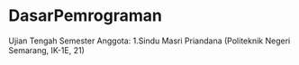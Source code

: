 # DasarPemrograman
Ujian Tengah Semester
Anggota:
1.Sindu Masri Priandana (Politeknik Negeri Semarang, IK-1E, 21)
